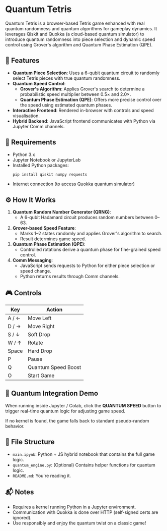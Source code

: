 
# Quantum Tetris

Quantum Tetris is a browser-based Tetris game enhanced with real quantum randomness and quantum algorithms for gameplay dynamics. It leverages Qiskit and Quokka (a cloud-based quantum simulator) to introduce quantum randomness into piece selection and dynamic speed control using Grover's algorithm and Quantum Phase Estimation (QPE).

## 🚀 Features

- **Quantum Piece Selection**: Uses a 6-qubit quantum circuit to randomly select Tetris pieces with true quantum randomness.
- **Quantum Speed Control**:
  - **Grover's Algorithm**: Applies Grover's search to determine a probabilistic speed multiplier between 0.5× and 2.0×.
  - **Quantum Phase Estimation (QPE)**: Offers more precise control over the speed using estimated quantum phases.
- **Interactive Frontend**: Rendered in-browser with controls and speed visualisation.
- **Hybrid Backend**: JavaScript frontend communicates with Python via Jupyter Comm channels.

## 🧠 Requirements

- Python 3.x
- Jupyter Notebook or JupyterLab
- Installed Python packages:
  ```bash
  pip install qiskit numpy requests
  ```
- Internet connection (to access Quokka quantum simulator)

## ⚙️ How It Works

1. **Quantum Random Number Generator (QRNG)**:
   - A 6-qubit Hadamard circuit produces random numbers between 0–63.
2. **Grover-based Speed Feature**:
   - Marks 1–2 states randomly and applies Grover's algorithm to search.
   - Result determines game speed.
3. **Quantum Phase Estimation (QPE)**:
   - Controlled rotations derive a quantum phase for fine-grained speed control.
4. **Comm Messaging**:
   - JavaScript sends requests to Python for either piece selection or speed change.
   - Python returns results through Comm channels.

## 🎮 Controls

| Key       | Action             |
|-----------|--------------------|
| A / ←     | Move Left          |
| D / →     | Move Right         |
| S / ↓     | Soft Drop          |
| W / ↑     | Rotate             |
| Space     | Hard Drop          |
| P         | Pause              |
| Q         | Quantum Speed Boost|
| O         | Start Game         |

## 🧪 Quantum Integration Demo

When running inside Jupyter / Colab, click the **QUANTUM SPEED** button to trigger real-time quantum logic for adjusting game speed.

If no kernel is found, the game falls back to standard pseudo-random behavior.

## 📁 File Structure

- `main.ipynb`: Python + JS hybrid notebook that contains the full game logic.
- `quantum_engine.py`: (Optional) Contains helper functions for quantum logic.
- `README.md`: You're reading it.

## 📬 Notes

- Requires a kernel running Python in a Jupyter environment.
- Communication with Quokka is done over HTTP (self-signed certs are ignored).
- Use responsibly and enjoy the quantum twist on a classic game!
